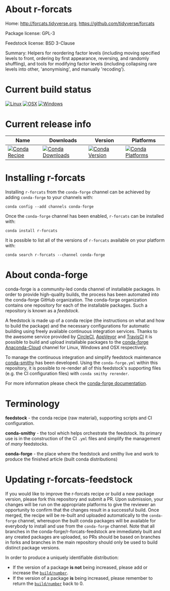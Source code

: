 About r-forcats
===============

Home: http://forcats.tidyverse.org, https://github.com/tidyverse/forcats

Package license: GPL-3

Feedstock license: BSD 3-Clause

Summary: Helpers for reordering factor levels (including moving specified levels to front, ordering by first appearance, reversing, and randomly shuffling), and tools for modifying factor levels (including collapsing rare levels into other, 'anonymising', and manually 'recoding').



Current build status
====================

[![Linux](https://img.shields.io/circleci/project/github/conda-forge/r-forcats-feedstock/master.svg?label=Linux)](https://circleci.com/gh/conda-forge/r-forcats-feedstock)
[![OSX](https://img.shields.io/travis/conda-forge/r-forcats-feedstock/master.svg?label=macOS)](https://travis-ci.org/conda-forge/r-forcats-feedstock)
[![Windows](https://img.shields.io/appveyor/ci/conda-forge/r-forcats-feedstock/master.svg?label=Windows)](https://ci.appveyor.com/project/conda-forge/r-forcats-feedstock/branch/master)

Current release info
====================

| Name | Downloads | Version | Platforms |
| --- | --- | --- | --- |
| [![Conda Recipe](https://img.shields.io/badge/recipe-r--forcats-green.svg)](https://anaconda.org/conda-forge/r-forcats) | [![Conda Downloads](https://img.shields.io/conda/dn/conda-forge/r-forcats.svg)](https://anaconda.org/conda-forge/r-forcats) | [![Conda Version](https://img.shields.io/conda/vn/conda-forge/r-forcats.svg)](https://anaconda.org/conda-forge/r-forcats) | [![Conda Platforms](https://img.shields.io/conda/pn/conda-forge/r-forcats.svg)](https://anaconda.org/conda-forge/r-forcats) |

Installing r-forcats
====================

Installing `r-forcats` from the `conda-forge` channel can be achieved by adding `conda-forge` to your channels with:

```
conda config --add channels conda-forge
```

Once the `conda-forge` channel has been enabled, `r-forcats` can be installed with:

```
conda install r-forcats
```

It is possible to list all of the versions of `r-forcats` available on your platform with:

```
conda search r-forcats --channel conda-forge
```


About conda-forge
=================

conda-forge is a community-led conda channel of installable packages.
In order to provide high-quality builds, the process has been automated into the
conda-forge GitHub organization. The conda-forge organization contains one repository
for each of the installable packages. Such a repository is known as a *feedstock*.

A feedstock is made up of a conda recipe (the instructions on what and how to build
the package) and the necessary configurations for automatic building using freely
available continuous integration services. Thanks to the awesome service provided by
[CircleCI](https://circleci.com/), [AppVeyor](https://www.appveyor.com/)
and [TravisCI](https://travis-ci.org/) it is possible to build and upload installable
packages to the [conda-forge](https://anaconda.org/conda-forge)
[Anaconda-Cloud](https://anaconda.org/) channel for Linux, Windows and OSX respectively.

To manage the continuous integration and simplify feedstock maintenance
[conda-smithy](https://github.com/conda-forge/conda-smithy) has been developed.
Using the ``conda-forge.yml`` within this repository, it is possible to re-render all of
this feedstock's supporting files (e.g. the CI configuration files) with ``conda smithy rerender``.

For more information please check the [conda-forge documentation](https://conda-forge.org/docs/).

Terminology
===========

**feedstock** - the conda recipe (raw material), supporting scripts and CI configuration.

**conda-smithy** - the tool which helps orchestrate the feedstock.
                   Its primary use is in the construction of the CI ``.yml`` files
                   and simplify the management of *many* feedstocks.

**conda-forge** - the place where the feedstock and smithy live and work to
                  produce the finished article (built conda distributions)


Updating r-forcats-feedstock
============================

If you would like to improve the r-forcats recipe or build a new
package version, please fork this repository and submit a PR. Upon submission,
your changes will be run on the appropriate platforms to give the reviewer an
opportunity to confirm that the changes result in a successful build. Once
merged, the recipe will be re-built and uploaded automatically to the
`conda-forge` channel, whereupon the built conda packages will be available for
everybody to install and use from the `conda-forge` channel.
Note that all branches in the conda-forge/r-forcats-feedstock are
immediately built and any created packages are uploaded, so PRs should be based
on branches in forks and branches in the main repository should only be used to
build distinct package versions.

In order to produce a uniquely identifiable distribution:
 * If the version of a package **is not** being increased, please add or increase
   the [``build/number``](https://conda.io/docs/user-guide/tasks/build-packages/define-metadata.html#build-number-and-string).
 * If the version of a package **is** being increased, please remember to return
   the [``build/number``](https://conda.io/docs/user-guide/tasks/build-packages/define-metadata.html#build-number-and-string)
   back to 0.
